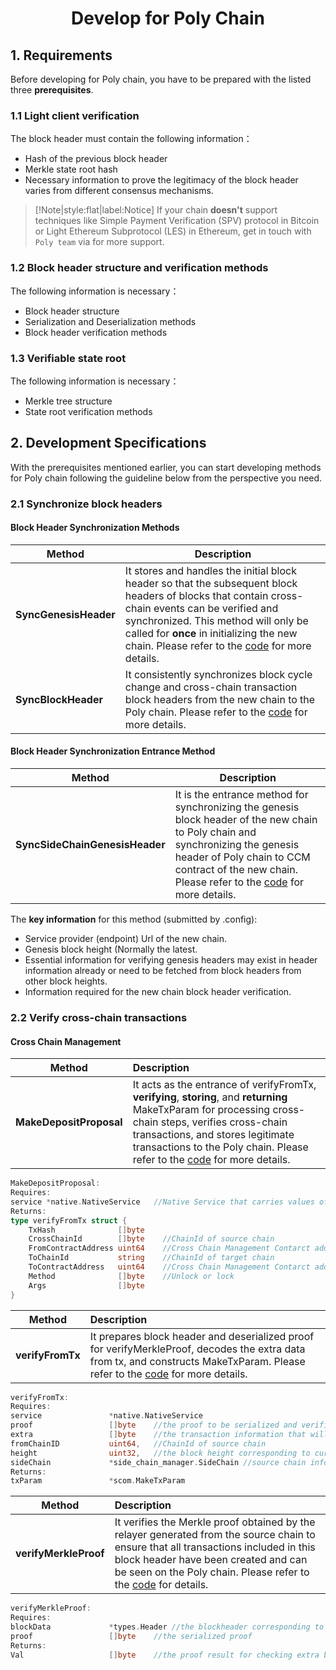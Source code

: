 <h1 align="center">Develop for Poly Chain</h1>

## 1. Requirements

Before developing for Poly chain, you have to be prepared with the listed three **prerequisites**.

### 1.1 Light client verification

The block header must contain the following information：
- Hash of the previous block header
- Merkle state root hash
- Necessary information to prove the legitimacy of the block header varies from different consensus mechanisms.

> [!Note|style:flat|label:Notice]
> If your chain **doesn't** support techniques like Simple Payment Verification (SPV) protocol in Bitcoin or Light Ethereum Subprotocol (LES) in Ethereum, get in touch with `Poly team` via <a class="fab fa-discord" href= "https://discord.com/invite/y6MuEnq"></a> for more support.

### 1.2 Block header structure and verification methods

The following information is necessary：
- Block header structure
- Serialization and Deserialization methods
- Block header verification methods

### 1.3 Verifiable state root

The following information is necessary：
- Merkle tree structure
- State root verification methods

## 2. Development Specifications

With the prerequisites mentioned earlier, you can start developing methods for Poly chain following the guideline below from the perspective you need. 

### 2.1 Synchronize block headers

#### Block Header Synchronization Methods

| Method                | Description                                                  |
| --------------------- | ------------------------------------------------------------ |
| **SyncGenesisHeader** | It stores and handles the initial block header so that the subsequent block headers of blocks that contain cross-chain events can be verified and synchronized. This method will only be called for **once** in initializing the new chain. Please refer to the [code](https://github.com/polynetwork/poly/blob/master/native/service/header_sync/eth/header_sync.go#L61) for more details. |
| **SyncBlockHeader**   | It consistently synchronizes block cycle change and cross-chain transaction block headers from the new chain to the Poly chain. Please refer to the [code](https://github.com/polynetwork/poly/blob/master/native/service/header_sync/eth/header_sync.go#L99) for more details. |


#### Block Header Synchronization Entrance Method

| Method                           | Description                                                                                                                                                                                                                                                                                                          |
|----------------------------------|----------------------------------------------------------------------------------------------------------------------------------------------------------------------------------------------------------------------------------------------------------------------------------------------------------------------|
| **SyncSideChainGenesisHeader**   | It is the entrance method for synchronizing the genesis block header of the new chain to Poly chain and synchronizing the genesis header of Poly chain to CCM contract of the new chain. Please refer to the [code](https://github.com/polynetwork/poly-io-test/blob/master/cmd/tools/run.go#L607) for more details. |

The **key information** for this method (submitted by .config):
- Service provider (endpoint) Url of the new chain.
- Genesis block height (Normally the latest.
- Essential information for verifying genesis headers may exist in header information already or need to be fetched from block headers from other block heights.
- Information required for the new chain block header verification.


### 2.2 Verify cross-chain transactions

#### Cross Chain Management

| Method                  | Description                                                  |
| ----------------------- | :----------------------------------------------------------- |
| **MakeDepositProposal** | It acts as the entrance of verifyFromTx, **verifying**, **storing**, and **returning** MakeTxParam for processing cross-chain steps, verifies cross-chain transactions, and stores legitimate transactions to the Poly chain.  Please refer to the [code](https://github.com/polynetwork/poly/blob/master/native/service/cross_chain_manager/eth/eth_handler.go#L34) for more details. |

```go
MakeDepositProposal:
Requires:
service *native.NativeService   //Native Service that carries values of information of cross-chain events
Returns:
type verifyFromTx struct {
	TxHash              []byte    
	CrossChainId        []byte    //ChainId of source chain
	FromContractAddress uint64    //Cross Chain Management Contarct address of source chain
	ToChainId           string    //ChainId of target chain
	ToContractAddress   uint64    //Cross Chain Management Contarct address of target chain
	Method              []byte    //Unlock or lock
	Args                []byte
}
```
| Method           | Description                                                  |
| ---------------- | :----------------------------------------------------------- |
| **verifyFromTx** | It prepares block header and deserialized proof for verifyMerkleProof, decodes the extra data from tx, and constructs MakeTxParam. Please refer to the [code](https://github.com/polynetwork/poly/blob/4323af5cfcd2a3277653d5bdc4db015cd9755fee/native/service/cross_chain_manager/eth/utils.go#L41) for more details. |

```go
verifyFromTx:
Requires:
service               *native.NativeService  
proof                 []byte    //the proof to be serialized and verified
extra                 []byte    //the transaction information that will be used for constructing verifyFromTx
fromChainID           uint64,   //ChainId of source chain
height                uint32,   //the block height corresponding to current transaction event
sideChain             *side_chain_manager.SideChain //source chain information that contains ccm contract address
Returns:
txParam               *scom.MakeTxParam 
```
| Method                | Description                                                                                                                                                                                                                                                                                                                                                                            |
|-----------------------|:---------------------------------------------------------------------------------------------------------------------------------------------------------------------------------------------------------------------------------------------------------------------------------------------------------------------------------------------------------------------------------------|
| **verifyMerkleProof** | It verifies the Merkle proof obtained by the relayer generated from the source chain to ensure that all transactions included in this block header have been created and can be seen on the Poly chain. Please refer to the [code](https://github.com/polynetwork/poly/blob/4323af5cfcd2a3277653d5bdc4db015cd9755fee/native/service/cross_chain_manager/eth/utils.go#L88) for details. |

```go
verifyMerkleProof:
Requires:
blockData             *types.Header //the blockheader corresponding to current transaction event  
proof                 []byte    //the serialized proof
Returns:
Val                   []byte    //the proof result for checking extra before constructing verifyFromTx
```
